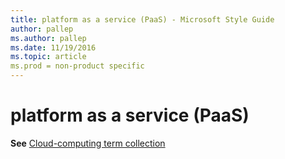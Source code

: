 ```yaml
---
title: platform as a service (PaaS) - Microsoft Style Guide
author: pallep
ms.author: pallep
ms.date: 11/19/2016
ms.topic: article
ms.prod = non-product specific
---
```


# platform as a service (PaaS)

**See** [Cloud-computing term collection](/style-guide/a-z-word-list-term-collections/term-collections/cloud-computing-terms)
